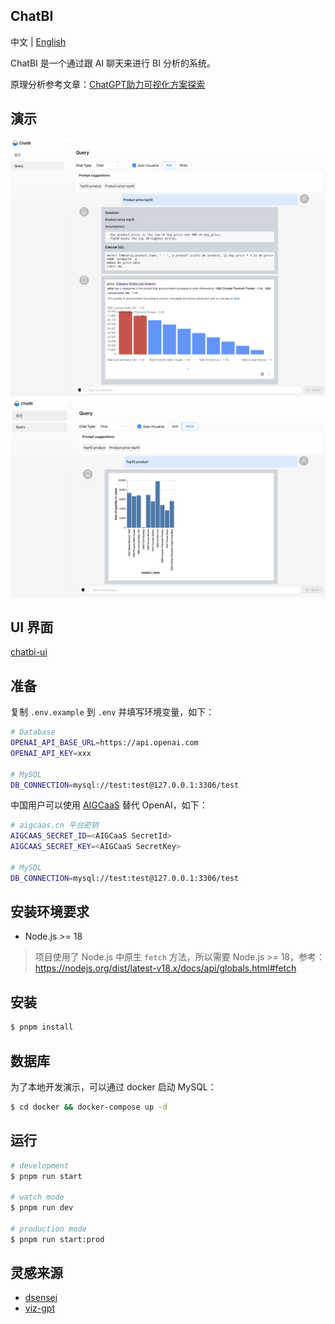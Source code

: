 ## ChatBI

中文 | [English](README.en.md)

ChatBI 是一个通过跟 AI 聊天来进行 BI 分析的系统。

原理分析参考文章：[ChatGPT助力可视化方案探索](https://zhuanlan.zhihu.com/p/631013261)

## 演示

![ava](./demos/ava.png)
![vega](./demos/vega.png)

## UI 界面

[chatbi-ui](https://github.com/chatbi/chatbi-ui)

## 准备

复制 `.env.example` 到 `.env` 并填写环境变量，如下：
  
```bash
# Database
OPENAI_API_BASE_URL=https://api.openai.com
OPENAI_API_KEY=xxx

# MySQL
DB_CONNECTION=mysql://test:test@127.0.0.1:3306/test
```

中国用户可以使用 [AIGCaaS](https://aigcaas.cn) 替代 OpenAI，如下：

```bash
# aigcaas.cn 平台密钥
AIGCAAS_SECRET_ID=<AIGCaaS SecretId>
AIGCAAS_SECRET_KEY=<AIGCaaS SecretKey>

# MySQL
DB_CONNECTION=mysql://test:test@127.0.0.1:3306/test
```

## 安装环境要求

- Node.js >= 18

> 项目使用了 Node.js 中原生 `fetch` 方法，所以需要 Node.js >= 18，参考：https://nodejs.org/dist/latest-v18.x/docs/api/globals.html#fetch

## 安装

```bash
$ pnpm install
```

## 数据库

为了本地开发演示，可以通过 docker 启动 MySQL：

```bash
$ cd docker && docker-compose up -d
```

## 运行

```bash
# development
$ pnpm run start

# watch mode
$ pnpm run dev

# production mode
$ pnpm run start:prod
```

## 灵感来源

- [dsensei](https://github.com/logunify/dsensei)
- [viz-gpt](https://github.com/ObservedObserver/viz-gpt)
